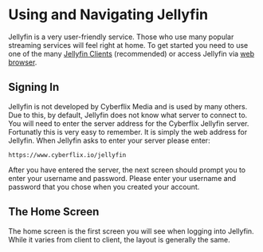 # Using and Navigating Jellyfin
Jellyfin is a very user-friendly service. Those who use many popular streaming services will feel right at home. To get started you need to use one of the many [Jellyfin Clients](https://docs.cyberflix.io/jellyfin/clients/) (recommended) or access Jellyfin via [web browser](https://www.cyberflix.io/jellyfin/).

## Signing In
Jellyfin is not developed by Cyberflix Media and is used by many others. Due to this, by default, Jellyfin does not know what server to connect to. You will need to enter the server address for the Cyberflix Jellyfin server. Fortunatly this is very easy to remember. It is simply the web address for Jellyfin. When Jellyfin asks to enter your server please enter:

`https://www.cyberflix.io/jellyfin`

After you have entered the server, the next screen should prompt you to enter your username and password. Please enter your username and password that you chose when you created your account.

## The Home Screen
The home screen is the first screen you will see when logging into Jellyfin. While it varies from client to client, the layout is generally the same. 

